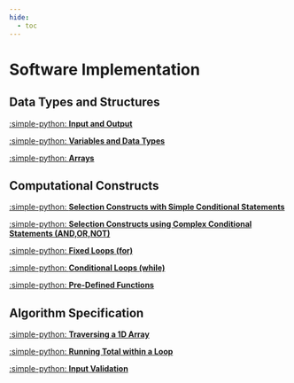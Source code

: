 ```yaml
---
hide:
  - toc
---
```


# Software Implementation

## Data Types and Structures

[:simple-python: __Input and Output__](5.1_Input_and_Output.md)

[:simple-python: __Variables and Data Types__](5.2_Variables_and_Data_Types.md)

[:simple-python: __Arrays__](5.3_Arrays.md)

## Computational Constructs

[:simple-python: __Selection Constructs with Simple Conditional Statements__](5.4_Simple_Conditional_Statements.md)

[:simple-python: __Selection Constructs using Complex Conditional Statements (AND,OR,NOT)__](5.5_Complex_Conditional_Statements.md)

[:simple-python: __Fixed Loops (for)__](5.6_Fixed_Loops_(for).md)

[:simple-python: __Conditional Loops (while)__](5.7_Conditional_Loops_(while).md)

[:simple-python: __Pre-Defined Functions__](5.8_Pre_Defined_Functions.md)

## Algorithm Specification

[:simple-python: __Traversing a 1D Array__](5.9_Traversing_a_1d_Array.md)

[:simple-python: __Running Total within a Loop__](5.10_Running_Total_Within_a_Loop.md)

[:simple-python: __Input Validation__](5.11_Input_Validation.md)




